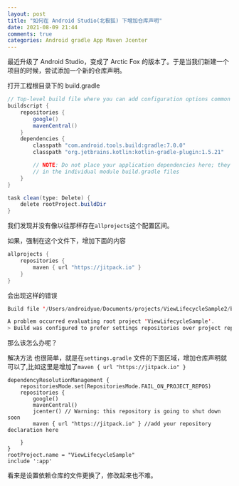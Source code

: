 ```yaml
---
layout: post
title: "如何在 Android Studio(北极狐) 下增加仓库声明"
date: 2021-08-09 21:44
comments: true
categories: Android gradle App Maven Jcenter 
---
```


最近升级了 Android Studio，变成了 Arctic Fox 的版本了。于是当我们新建一个项目的时候，尝试添加一个新的仓库声明。

打开工程根目录下的 build.gradle
```java
// Top-level build file where you can add configuration options common to all sub-projects/modules.
buildscript {
    repositories {
        google()
        mavenCentral()
    }
    dependencies {
        classpath "com.android.tools.build:gradle:7.0.0"
        classpath "org.jetbrains.kotlin:kotlin-gradle-plugin:1.5.21"

        // NOTE: Do not place your application dependencies here; they belong
        // in the individual module build.gradle files
    }
}

task clean(type: Delete) {
    delete rootProject.buildDir
}

```
<!--more-->

我们发现并没有像以往那样存在`allprojects`这个配置区间。


如果，强制在这个文件下，增加下面的内容
```java
allprojects {
    repositories {
        maven { url "https://jitpack.io" }
    }
}

```
 
会出现这样的错误
```java
Build file '/Users/androidyue/Documents/projects/ViewLifecycleSample2/build.gradle' line: 18

A problem occurred evaluating root project 'ViewLifecycleSample'.
> Build was configured to prefer settings repositories over project repositories but repository 'maven' was added by build file 'build.gradle'
```


那么该怎么办呢？


解决方法 也很简单，就是在`settings.gradle` 文件的下面区域，增加仓库声明就可以了,比如这里是增加了`maven { url "https://jitpack.io" }`
```
dependencyResolutionManagement {
    repositoriesMode.set(RepositoriesMode.FAIL_ON_PROJECT_REPOS)
    repositories {
        google()
        mavenCentral()
        jcenter() // Warning: this repository is going to shut down soon
        maven { url "https://jitpack.io" } //add your repository declaration here

    }
}
rootProject.name = "ViewLifecycleSample"
include ':app'
```


看来是设置依赖仓库的文件更换了，修改起来也不难。